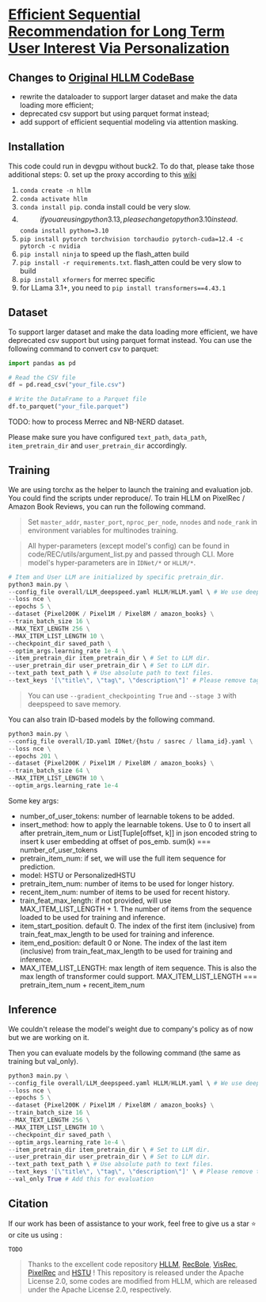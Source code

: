 # [Efficient Sequential Recommendation for Long Term User Interest Via Personalization]()


## Changes to [Original HLLM CodeBase](https://github.com/bytedance/HLLM)
- rewrite the dataloader to support larger dataset and make the data loading more efficient;
- deprecated csv support but using parquet format instead;
- add support of efficient sequential modeling via attention masking.

## Installation

This code could run in devgpu without buck2. To do that, please take those additional steps:
0. set up the proxy according to this [wiki](https://www.internalfb.com/intern/wiki/Development_Environment/Internet_Proxy/#python-pip)
1. `conda create -n hllm`
2. `conda activate hllm`
3. `conda install pip`. conda install could be very slow.
4. $$if you are using python 3.13, please change to python 3.10 instead.$$ `conda install python=3.10`
5. `pip install pytorch torchvision torchaudio pytorch-cuda=12.4 -c pytorch -c nvidia`
6. `pip install ninja` to speed up the flash_atten build
7. `pip install -r requirements.txt`. flash_atten could be very slow to build
8. `pip install xformers` for merrec specific
9. for LLama 3.1+, you need to `pip install transformers==4.43.1`

## Dataset

To support larger dataset and make the data loading more efficient, we have deprecated csv support but using parquet format instead. You can use the following command to convert csv to parquet:
```python
import pandas as pd

# Read the CSV file
df = pd.read_csv("your_file.csv")

# Write the DataFrame to a Parquet file
df.to_parquet("your_file.parquet")
```

TODO: how to process Merrec and NB-NERD dataset.

Please make sure you have configured `text_path`, `data_path`, `item_pretrain_dir` and `user_pretrain_dir` accordingly.

## Training
We are using torchx as the helper to launch the training and evaluation job. You could find the scripts under reproduce/. To train HLLM on PixelRec / Amazon Book Reviews, you can run the following command.

> Set `master_addr`, `master_port`, `nproc_per_node`, `nnodes` and `node_rank` in environment variables for multinodes training.

> All hyper-parameters (except model's config) can be found in code/REC/utils/argument_list.py and passed through CLI. More model's hyper-parameters are in `IDNet/*` or `HLLM/*`.

```python
# Item and User LLM are initialized by specific pretrain_dir.
python3 main.py \
--config_file overall/LLM_deepspeed.yaml HLLM/HLLM.yaml \ # We use deepspeed for training by default.
--loss nce \
--epochs 5 \
--dataset {Pixel200K / Pixel1M / Pixel8M / amazon_books} \
--train_batch_size 16 \
--MAX_TEXT_LENGTH 256 \
--MAX_ITEM_LIST_LENGTH 10 \
--checkpoint_dir saved_path \
--optim_args.learning_rate 1e-4 \
--item_pretrain_dir item_pretrain_dir \ # Set to LLM dir.
--user_pretrain_dir user_pretrain_dir \ # Set to LLM dir.
--text_path text_path \ # Use absolute path to text files.
--text_keys '[\"title\", \"tag\", \"description\"]' # Please remove tag in books dataset.
```
> You can use `--gradient_checkpointing True` and `--stage 3` with deepspeed to save memory.

You can also train ID-based models by the following command.
```python
python3 main.py \
--config_file overall/ID.yaml IDNet/{hstu / sasrec / llama_id}.yaml \
--loss nce \
--epochs 201 \
--dataset {Pixel200K / Pixel1M / Pixel8M / amazon_books} \
--train_batch_size 64 \
--MAX_ITEM_LIST_LENGTH 10 \
--optim_args.learning_rate 1e-4
```


Some key args:
- number_of_user_tokens: number of learnable tokens to be added.
- insert_method: how to apply the learnable tokens. Use to 0 to insert all after pretrain_item_num or List[Tuple[offset, k]] in json encoded string to insert k user embedding at offset of pos_emb. sum(k) === number_of_user_tokens
- pretrain_item_num: if set, we will use the full item sequence for prediction.
- model: HSTU or PersonalizedHSTU
- pretrain_item_num: number of items to be used for longer history.
- recent_item_num: number of items to be used for recent history.
- train_feat_max_length: if not provided, will use MAX_ITEM_LIST_LENGTH + 1. The number of items from the sequence loaded to be used for training and inference.
- item_start_position. default 0. The index of the first item (inclusive) from train_feat_max_length to be used for training and inference.
- item_end_position: default 0 or None. The index of the last item (inclusive) from train_feat_max_length to be used for training and inference.
- MAX_ITEM_LIST_LENGTH: max length of item sequence. This is also the max length of transformer could support. MAX_ITEM_LIST_LENGTH === pretrain_item_num + recent_item_num

## Inference
We couldn't release the model's weight due to company's policy as of now but we are working on it.

Then you can evaluate models by the following command (the same as training but val_only).
```python
python3 main.py \
--config_file overall/LLM_deepspeed.yaml HLLM/HLLM.yaml \ # We use deepspeed for training by default.
--loss nce \
--epochs 5 \
--dataset {Pixel200K / Pixel1M / Pixel8M / amazon_books} \
--train_batch_size 16 \
--MAX_TEXT_LENGTH 256 \
--MAX_ITEM_LIST_LENGTH 10 \
--checkpoint_dir saved_path \
--optim_args.learning_rate 1e-4 \
--item_pretrain_dir item_pretrain_dir \ # Set to LLM dir.
--user_pretrain_dir user_pretrain_dir \ # Set to LLM dir.
--text_path text_path \ # Use absolute path to text files.
--text_keys '[\"title\", \"tag\", \"description\"]' \ # Please remove tag in books dataset.
--val_only True # Add this for evaluation
```



## Citation

If our work has been of assistance to your work, feel free to give us a star ⭐ or cite us using :

```
TODO
```

> Thanks to the excellent code repository [HLLM](https://github.com/bytedance/HLLM), [RecBole](https://github.com/RUCAIBox/RecBole), [VisRec](https://github.com/ialab-puc/VisualRecSys-Tutorial-IUI2021), [PixelRec](https://github.com/westlake-repl/PixelRec) and [HSTU](https://github.com/facebookresearch/generative-recommenders/tree/main) !
> This repository is released under the Apache License 2.0, some codes are modified from HLLM, which are released under the Apache License 2.0, respectively.
